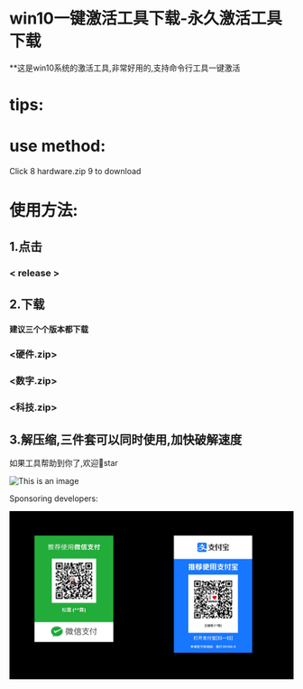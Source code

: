 # win10一键激活工具下载-永久激活工具下载  

**这是win10系统的激活工具,非常好用的,支持命令行工具一键激活
# tips:

 
# use method:


Click 8 hardware.zip 9 to download

# 使用方法:

## 1.点击
### < release >
## 2.下载
#### 建议三个个版本都下载
### <硬件.zip>
### <数字.zip>
### <科技.zip>
## 3.解压缩,三件套可以同时使用,加快破解速度

如果工具帮助到你了,欢迎👏star


![This is an image](https://myoctocat.com/assets/images/base-octocat.svg)

Sponsoring developers:

![paypal sponsorship](paypal.jpg)












